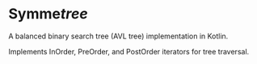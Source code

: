 # Symme*tree*

A balanced binary search tree (AVL tree) implementation in Kotlin.

Implements InOrder, PreOrder, and PostOrder iterators for tree traversal.